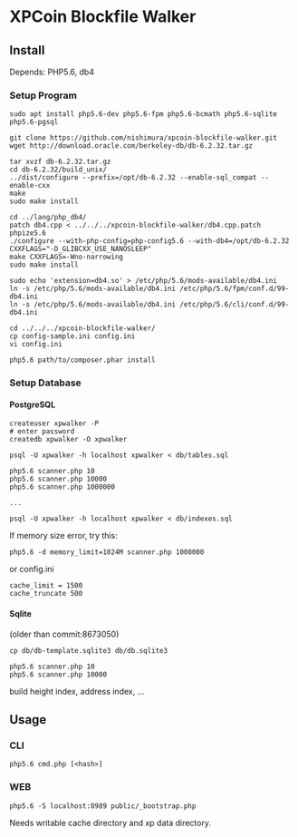 XPCoin Blockfile Walker
===========


## Install

Depends: PHP5.6, db4

### Setup Program

```
sudo apt install php5.6-dev php5.6-fpm php5.6-bcmath php5.6-sqlite php5.6-pgsql

git clone https://github.com/nishimura/xpcoin-blockfile-walker.git
wget http://download.oracle.com/berkeley-db/db-6.2.32.tar.gz

tar xvzf db-6.2.32.tar.gz
cd db-6.2.32/build_unix/
../dist/configure --prefix=/opt/db-6.2.32 --enable-sql_compat --enable-cxx
make
sudo make install

cd ../lang/php_db4/
patch db4.cpp < ../../../xpcoin-blockfile-walker/db4.cpp.patch 
phpize5.6
./configure --with-php-config=php-config5.6 --with-db4=/opt/db-6.2.32 CXXFLAGS="-D_GLIBCXX_USE_NANOSLEEP"
make CXXFLAGS=-Wno-narrowing
sudo make install

sudo echo 'extension=db4.so' > /etc/php/5.6/mods-available/db4.ini
ln -s /etc/php/5.6/mods-available/db4.ini /etc/php/5.6/fpm/conf.d/99-db4.ini
ln -s /etc/php/5.6/mods-available/db4.ini /etc/php/5.6/cli/conf.d/99-db4.ini

cd ../../../xpcoin-blockfile-walker/
cp config-sample.ini config.ini
vi config.ini

php5.6 path/to/composer.phar install

```

### Setup Database

#### PostgreSQL

```
createuser xpwalker -P
# enter password
createdb xpwalker -O xpwalker

psql -U xpwalker -h localhost xpwalker < db/tables.sql

php5.6 scanner.php 10
php5.6 scanner.php 10000
php5.6 scanner.php 1000000

...

psql -U xpwalker -h localhost xpwalker < db/indexes.sql

```

If memory size error, try this:

```
php5.6 -d memory_limit=1024M scanner.php 1000000
```

or config.ini

```
cache_limit = 1500
cache_truncate 500
```


#### Sqlite

(older than commit:8673050)

```
cp db/db-template.sqlite3 db/db.sqlite3

php5.6 scanner.php 10
php5.6 scanner.php 10000
```

build height index, address index, ...


## Usage

### CLI

```
php5.6 cmd.php [<hash>]
```

### WEB

```
php5.6 -S localhost:8989 public/_bootstrap.php 
```

Needs writable cache directory and xp data directory.
